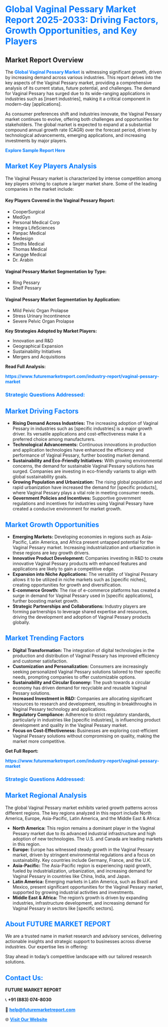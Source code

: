 <h1 style="color: #007BFF;">Global Vaginal Pessary Market Report 2025-2033: Driving Factors, Growth Opportunities, and Key Players</h1>

<section id="overview">
<h2>Market Report Overview</h2>
<p>The <a href="https://www.futuremarketreport.com/industry-report/vaginal-pessary-market" style="color: #007BFF; text-decoration: none;"><strong>Global Vaginal Pessary Market</strong></a> is witnessing significant growth, driven by increasing demand across various industries. This report delves into the key aspects of the Vaginal Pessary market, providing a comprehensive analysis of its current status, future potential, and challenges. The demand for Vaginal Pessary has surged due to its wide-ranging applications in industries such as [insert industries], making it a critical component in modern-day [applications].</p>
<p>As consumer preferences shift and industries innovate, the Vaginal Pessary market continues to evolve, offering both challenges and opportunities for stakeholders. The global market is expected to expand at a substantial compound annual growth rate (CAGR) over the forecast period, driven by technological advancements, emerging applications, and increasing investments by major players.</p>
</section>

<section id="overview">
<p><a href="https://www.futuremarketreport.com/request-sample/reportId=107637" style="color: #007BFF; text-decoration: none;"><strong>Explore Sample Report Here</strong></a></p>
</section>

<section id="key-players">
<h2 style="color: #007BFF;">Market Key Players Analysis</h2>
<p>The Vaginal Pessary market is characterized by intense competition among key players striving to capture a larger market share. Some of the leading companies in the market include:</p>
<h4>Key Players Covered in the Vaginal Pessary Report:</h4>
<ul><li>CooperSurgical</li><li>MedGyn</li><li>Personal Medical Corp</li><li>Integra LifeSciences</li><li>Panpac Medical</li><li>Medesign</li><li>Smiths Medical</li><li>Thomas Medical</li><li>Kangge Medical</li><li>Dr. Arabin</li></ul>
<h4>Vaginal Pessary Market Segmentation by Type:</h4>
<ul><li>Ring Pessary</li><li>Shelf Pessary</li></ul>

<h4>Vaginal Pessary Market Segmentation by Application:</h4>
<ul><li>Mild Peivic Organ Prolapse</li><li>Stress Urinary Incontinence</li><li>Severe Pelvic Organ Prolapse</li></ul>
<p><strong>Key Strategies Adopted by Market Players:</strong></p>
<ul>
<li>Innovation and R&D</li>
<li>Geographical Expansion</li>
<li>Sustainability Initiatives</li>
<li>Mergers and Acquisitions</li>
</ul>
</section>

<section>
<p><strong>Read Full Analysis: </strong></p><a href="https://www.futuremarketreport.com/industry-report/vaginal-pessary-market" style="color: #007BFF; text-decoration: none;"><strong>https://www.futuremarketreport.com/industry-report/vaginal-pessary-market</strong></a>
<h3 style="color: #007BFF;">Strategic Questions Addressed:</h3>
</section>

<section id="driving-factors">
<h2 style="color: #007BFF;">Market Driving Factors</h2>
<ul>
<li><strong>Rising Demand Across Industries:</strong> The increasing adoption of Vaginal Pessary in industries such as [specific industries] is a major growth driver. Its versatile applications and cost-effectiveness make it a preferred choice among manufacturers.</li>
<li><strong>Technological Advancements:</strong> Continuous innovations in production and application technologies have enhanced the efficiency and performance of Vaginal Pessary, further boosting market demand.</li>
<li><strong>Sustainability and Eco-Friendly Initiatives:</strong> With growing environmental concerns, the demand for sustainable Vaginal Pessary solutions has surged. Companies are investing in eco-friendly variants to align with global sustainability goals.</li>
<li><strong>Growing Population and Urbanization:</strong> The rising global population and rapid urbanization have increased the demand for [specific products], where Vaginal Pessary plays a vital role in meeting consumer needs.</li>
<li><strong>Government Policies and Incentives:</strong> Supportive government regulations and incentives for industries using Vaginal Pessary have created a conducive environment for market growth.</li>
</ul>
</section>

<section id="growth-opportunities">
<h2 style="color: #007BFF;">Market Growth Opportunities</h2>
<ul>
<li><strong>Emerging Markets:</strong> Developing economies in regions such as Asia-Pacific, Latin America, and Africa present untapped potential for the Vaginal Pessary market. Increasing industrialization and urbanization in these regions are key growth drivers.</li>
<li><strong>Innovative Product Development:</strong> Companies investing in R&D to create innovative Vaginal Pessary products with enhanced features and applications are likely to gain a competitive edge.</li>
<li><strong>Expansion into Niche Applications:</strong> The versatility of Vaginal Pessary allows it to be utilized in niche markets such as [specific niches], creating opportunities for growth and diversification.</li>
<li><strong>E-commerce Growth:</strong> The rise of e-commerce platforms has created a surge in demand for Vaginal Pessary used in [specific applications], further boosting market growth.</li>
<li><strong>Strategic Partnerships and Collaborations:</strong> Industry players are forming partnerships to leverage shared expertise and resources, driving the development and adoption of Vaginal Pessary products globally.</li>
</ul>
</section>

<section id="trending-factors">
<h2 style="color: #007BFF;">Market Trending Factors</h2>
<ul>
<li><strong>Digital Transformation:</strong> The integration of digital technologies in the production and distribution of Vaginal Pessary has improved efficiency and customer satisfaction.</li>
<li><strong>Customization and Personalization:</strong> Consumers are increasingly seeking personalized Vaginal Pessary solutions tailored to their specific needs, prompting companies to offer customizable options.</li>
<li><strong>Sustainability and Circular Economy:</strong> The push towards a circular economy has driven demand for recyclable and reusable Vaginal Pessary solutions.</li>
<li><strong>Increased Investment in R&D:</strong> Companies are allocating significant resources to research and development, resulting in breakthroughs in Vaginal Pessary technology and applications.</li>
<li><strong>Regulatory Compliance:</strong> Adherence to strict regulatory standards, particularly in industries like [specific industries], is influencing product development and quality in the Vaginal Pessary market.</li>
<li><strong>Focus on Cost-Effectiveness:</strong> Businesses are exploring cost-efficient Vaginal Pessary solutions without compromising on quality, making the market more competitive.</li>
</ul>
</section>

<section>
<p><strong>Get Full Report: </strong></p><a href="https://www.futuremarketreport.com/industry-report/vaginal-pessary-market" style="color: #007BFF; text-decoration: none;"><strong>https://www.futuremarketreport.com/industry-report/vaginal-pessary-market</strong></a>
<h3 style="color: #007BFF;">Strategic Questions Addressed:</h3>
</section>


<section id="regional-analysis">
<h2 style="color: #007BFF;">Market Regional Analysis</h2>
<p>The global Vaginal Pessary market exhibits varied growth patterns across different regions. The key regions analyzed in this report include North America, Europe, Asia-Pacific, Latin America, and the Middle East & Africa:</p>
<ul>
<li><strong>North America:</strong> This region remains a dominant player in the Vaginal Pessary market due to its advanced industrial infrastructure and high adoption of new technologies. The U.S. and Canada are leading markets in this region.</li>
<li><strong>Europe:</strong> Europe has witnessed steady growth in the Vaginal Pessary market, driven by stringent environmental regulations and a focus on sustainability. Key countries include Germany, France, and the U.K.</li>
<li><strong>Asia-Pacific:</strong> The Asia-Pacific region is experiencing rapid growth, fueled by industrialization, urbanization, and increasing demand for Vaginal Pessary in countries like China, India, and Japan.</li>
<li><strong>Latin America:</strong> Emerging markets in Latin America, such as Brazil and Mexico, present significant opportunities for the Vaginal Pessary market, supported by growing industrial activities and investments.</li>
<li><strong>Middle East & Africa:</strong> The region’s growth is driven by expanding industries, infrastructure development, and increasing demand for Vaginal Pessary in sectors like [specific sectors].</li>
</ul>
</section>

<footer>
<h2 style="color: #007BFF;">About FUTURE MARKET REPORT</h2>
<p>We are a trusted name in market research and advisory services, delivering actionable insights and strategic support to businesses across diverse industries. Our expertise lies in offering:</p>

<p>Stay ahead in today’s competitive landscape with our tailored research solutions.</p>

<h2 style="color: #007BFF;">Contact Us:</h2>
<p><strong>FUTURE MARKET REPORT</strong></p>
<p>📞 <strong>+91 (883) 074-8030</strong></p>
<p>📧 <strong><a href="mailto:help@futuremarketreport.com" style="color: #007BFF;">help@futuremarketreport.com</a></strong></p>
<p>🌐 <strong><a href="https://www.futuremarketreport.com/" style="color: #007BFF;">Visit Our Website</a></strong></p>
</footer>